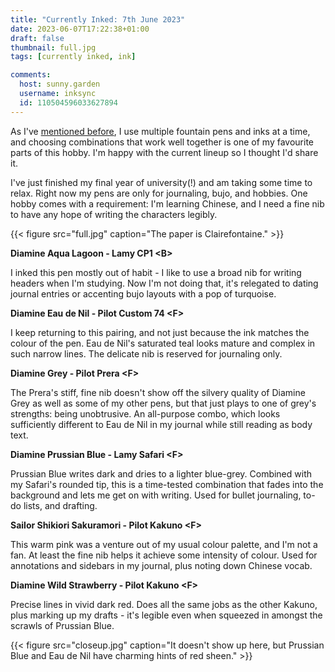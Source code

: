 ```yaml
---
title: "Currently Inked: 7th June 2023"
date: 2023-06-07T17:22:38+01:00
draft: false
thumbnail: full.jpg
tags: [currently inked, ink]

comments:
  host: sunny.garden
  username: inksync
  id: 110504596033627894
---
```


As I've [mentioned before](/blog/diamine-florida-blue/), I use multiple fountain pens and inks at a time, and choosing combinations that work well together is one of my favourite parts of this hobby. I'm happy with the current lineup so I thought I'd share it.

I've just finished my final year of university(!) and am taking some time to relax. Right now my pens are only for journaling, bujo, and hobbies. One hobby comes with a requirement: I'm learning Chinese, and I need a fine nib to have any hope of writing the characters legibly.

{{< figure src="full.jpg" caption="The paper is Clairefontaine." >}}

**Diamine Aqua Lagoon - Lamy CP1 &lt;B>**

I inked this pen mostly out of habit - I like to use a broad nib for writing headers when I'm studying. Now I'm not doing that, it's relegated to dating journal entries or accenting bujo layouts with a pop of turquoise.

**Diamine Eau de Nil - Pilot Custom 74 &lt;F>**

I keep returning to this pairing, and not just because the ink matches the colour of the pen. Eau de Nil's saturated teal looks mature and complex in such narrow lines. The delicate nib is reserved for journaling only.

**Diamine Grey - Pilot Prera &lt;F>**

The Prera's stiff, fine nib doesn't show off the silvery quality of Diamine Grey as well as some of my other pens, but that just plays to one of grey's strengths: being unobtrusive. An all-purpose combo, which looks sufficiently different to Eau de Nil in my journal while still reading as body text.

**Diamine Prussian Blue - Lamy Safari &lt;F>**

Prussian Blue writes dark and dries to a lighter blue-grey. Combined with my Safari's rounded tip, this is a time-tested combination that fades into the background and lets me get on with writing. Used for bullet journaling, to-do lists, and drafting.

**Sailor Shikiori Sakuramori - Pilot Kakuno &lt;F>**

This warm pink was a venture out of my usual colour palette, and I'm not a fan. At least the fine nib helps it achieve some intensity of colour. Used for annotations and sidebars in my journal, plus noting down Chinese vocab.

**Diamine Wild Strawberry - Pilot Kakuno &lt;F>**

Precise lines in vivid dark red. Does all the same jobs as the other Kakuno, plus marking up my drafts - it's legible even when squeezed in amongst the scrawls of Prussian Blue.

{{< figure src="closeup.jpg" caption="It doesn't show up here, but Prussian Blue and Eau de Nil have charming hints of red sheen." >}}
